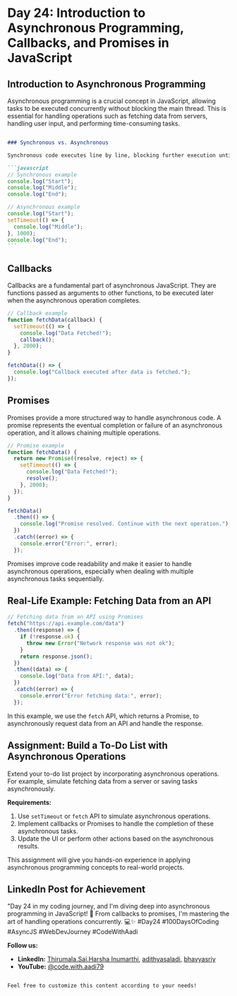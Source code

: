# Day 24: Introduction to Asynchronous Programming, Callbacks, and Promises in JavaScript

## Introduction to Asynchronous Programming

Asynchronous programming is a crucial concept in JavaScript, allowing tasks to be executed concurrently without blocking the main thread. This is essential for handling operations such as fetching data from servers, handling user input, and performing time-consuming tasks.

````markdown

### Synchronous vs. Asynchronous

Synchronous code executes line by line, blocking further execution until the current operation is completed. On the other hand, asynchronous code allows tasks to proceed without waiting for others to finish.

```javascript
// Synchronous example
console.log("Start");
console.log("Middle");
console.log("End");

// Asynchronous example
console.log("Start");
setTimeout(() => {
  console.log("Middle");
}, 1000);
console.log("End");
```
````

## Callbacks

Callbacks are a fundamental part of asynchronous JavaScript. They are functions passed as arguments to other functions, to be executed later when the asynchronous operation completes.

```javascript
// Callback example
function fetchData(callback) {
  setTimeout(() => {
    console.log("Data Fetched!");
    callback();
  }, 2000);
}

fetchData(() => {
  console.log("Callback executed after data is fetched.");
});
```

## Promises

Promises provide a more structured way to handle asynchronous code. A promise represents the eventual completion or failure of an asynchronous operation, and it allows chaining multiple operations.

```javascript
// Promise example
function fetchData() {
  return new Promise((resolve, reject) => {
    setTimeout(() => {
      console.log("Data Fetched!");
      resolve();
    }, 2000);
  });
}

fetchData()
  .then(() => {
    console.log("Promise resolved. Continue with the next operation.");
  })
  .catch((error) => {
    console.error("Error:", error);
  });
```

Promises improve code readability and make it easier to handle asynchronous operations, especially when dealing with multiple asynchronous tasks sequentially.

## Real-Life Example: Fetching Data from an API

```javascript
// Fetching data from an API using Promises
fetch("https://api.example.com/data")
  .then((response) => {
    if (!response.ok) {
      throw new Error("Network response was not ok");
    }
    return response.json();
  })
  .then((data) => {
    console.log("Data from API:", data);
  })
  .catch((error) => {
    console.error("Error fetching data:", error);
  });
```

In this example, we use the `fetch` API, which returns a Promise, to asynchronously request data from an API and handle the response.

## Assignment: Build a To-Do List with Asynchronous Operations

Extend your to-do list project by incorporating asynchronous operations. For example, simulate fetching data from a server or saving tasks asynchronously.

**Requirements:**

1. Use `setTimeout` or `fetch` API to simulate asynchronous operations.
2. Implement callbacks or Promises to handle the completion of these asynchronous tasks.
3. Update the UI or perform other actions based on the asynchronous results.

This assignment will give you hands-on experience in applying asynchronous programming concepts to real-world projects.

## LinkedIn Post for Achievement

"Day 24 in my coding journey, and I'm diving deep into asynchronous programming in JavaScript! 🚀 From callbacks to promises, I'm mastering the art of handling operations concurrently. 💻✨ #Day24 #100DaysOfCoding #AsyncJS #WebDevJourney #CodeWithAadi

**Follow us:**

- **LinkedIn:** [Thirumala.Sai.Harsha Inumarthi](https://www.linkedin.com/in/saiharsha3377/), [adithyasaladi](https://www.linkedin.com/in/adithyasaladi/), [bhavyasriy](https://www.linkedin.com/in/bhavyasriy/)
- **YouTube:** [@code.with.aadi79](https://www.youtube.com/@Code.with.aadi79)

```

Feel free to customize this content according to your needs!
```

